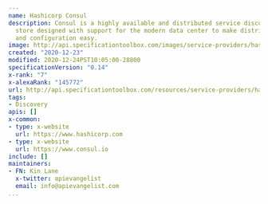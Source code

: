```yaml
---
name: Hashicorp Consul
description: Consul is a highly available and distributed service discovery and KV
  store designed with support for the modern data center to make distributed systems
  and configuration easy.
image: http://api.specificationtoolbox.com/images/service-providers/hashicorp-consul.jpg
created: "2020-12-23"
modified: 2020-12-24PST10:05:00-28800
specificationVersion: "0.14"
x-rank: "7"
x-alexaRank: "145772"
url: http://api.specificationtoolbox.com/resources/service-providers/hashicorp-consul/
tags:
- Discovery
apis: []
x-common:
- type: x-website
  url: https://www.hashicorp.com
- type: x-website
  url: https://www.consul.io
include: []
maintainers:
- FN: Kin Lane
  x-twitter: apievangelist
  email: info@apievangelist.com
...
```

